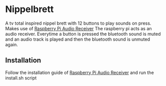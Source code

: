 # Nippelbrett
A tv total inspired nippel brett with 12 buttons to play sounds on press. <br>
Makes use of [Raspberry Pi Audio Receiver](https://github.com/nicokaiser/rpi-audio-receiver)
The raspberry pi acts as an audio receiver. Everytime a button is pressed the bluetooth sound is muted and an audio track is played and then the bluetooth sound is unmuted again.

## Installation
Follow the installation guide of [Raspberry Pi Audio Receiver](https://github.com/nicokaiser/rpi-audio-receiver)
and run the install.sh script
